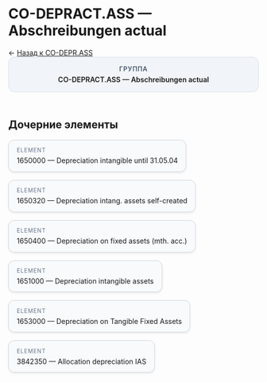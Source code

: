 # CO-DEPRACT.ASS — Abschreibungen actual
<p class="cc-breadcrumb">← <a href='../../level_02/CO-DEPR.ASS/'>Назад к CO-DEPR.ASS</a></p>
<style>
.cc-container { display: flex; flex-direction: column; gap: 1.5rem; }
.cc-breadcrumb { margin: 0; }
.cc-parent { padding: 1rem 1.25rem; border-radius: 12px; background: #f1f5f9; border: 1px solid #d8dee9; text-align: center; font-weight: 600; }
.cc-parent .cc-tag { font-size: 0.8rem; text-transform: uppercase; color: #475569; letter-spacing: 0.06em; }
.cc-children { display: flex; flex-wrap: wrap; gap: 1rem; }
.cc-tile { display: block; min-width: 180px; padding: 0.85rem 1rem; border-radius: 12px; border: 1px solid #d1d5db; background: #ffffff; box-shadow: 0 2px 4px rgba(15, 23, 42, 0.08); transition: transform 0.1s ease, box-shadow 0.1s ease; color: inherit; text-decoration: none; }
.cc-tile:hover { transform: translateY(-2px); box-shadow: 0 6px 12px rgba(15, 23, 42, 0.15); }
.cc-tile-leaf { background: #f8fafc; }
.cc-tag { font-size: 0.7rem; color: #64748b; text-transform: uppercase; letter-spacing: 0.08em; margin-bottom: 0.3rem; }
</style>
<div class='cc-container'>
  <div class='cc-parent'>
    <div class='cc-tag'>Группа</div>
    <div>CO-DEPRACT.ASS — Abschreibungen actual</div>
  </div>
  <div>
    <h2>Дочерние элементы</h2>
<div class='cc-children'><div class='cc-tile cc-tile-leaf'><div class='cc-tag'>ELEMENT</div><div>1650000 — Depreciation intangible until 31.05.04</div></div><div class='cc-tile cc-tile-leaf'><div class='cc-tag'>ELEMENT</div><div>1650320 — Depreciation intang. assets self-created</div></div><div class='cc-tile cc-tile-leaf'><div class='cc-tag'>ELEMENT</div><div>1650400 — Depreciation on fixed assets (mth. acc.)</div></div><div class='cc-tile cc-tile-leaf'><div class='cc-tag'>ELEMENT</div><div>1651000 — Depreciation intangible assets</div></div><div class='cc-tile cc-tile-leaf'><div class='cc-tag'>ELEMENT</div><div>1653000 — Depreciation on Tangible Fixed Assets</div></div><div class='cc-tile cc-tile-leaf'><div class='cc-tag'>ELEMENT</div><div>3842350 — Allocation depreciation IAS</div></div></div>
  </div>
</div>
